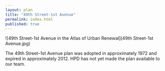 ```yaml
---
layout: plan
title: "49th Street-1st Avenue"
permalink: index.html
published: true
---
```


![49th Street-1st Avenue in the Atlas of Urban Renewal](49th Street-1st Avenue.jpg)

The 49th Street–1st Avenue plan was adopted in approximately 1972 and expired in approximately 2012. HPD has not yet made the plan available to our team.